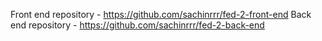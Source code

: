 Front end repository  - https://github.com/sachinrrr/fed-2-front-end
Back end repository - https://github.com/sachinrrr/fed-2-back-end
